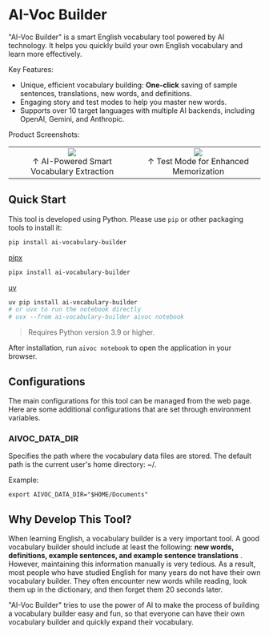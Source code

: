 # AI-Voc Builder

"AI-Voc Builder" is a smart English vocabulary tool powered by AI technology. It helps you quickly build your own English vocabulary and learn more effectively.

Key Features:

- Unique, efficient vocabulary building: **One-click** saving of sample sentences, translations, new words, and definitions.
- Engaging story and test modes to help you master new words.
- Supports over 10 target languages with multiple AI backends, including OpenAI, Gemini, and Anthropic.

Product Screenshots:

<div align="center">
  <table>
    <tr>
      <td align="center">
        <a href="https://github.com/user-attachments/assets/5f45a172-bb01-4277-81e4-68e3381d2113" target="_blank">
          <img src="https://github.com/user-attachments/assets/5f45a172-bb01-4277-81e4-68e3381d2113" style="max-height: 200px;">
        </a>
        <br>↑ AI-Powered Smart Vocabulary Extraction
      </td>
      <td align="center">
        <a href="https://github.com/user-attachments/assets/bdfe9802-bccc-4d85-9fc5-09829a20bbcc" target="_blank">
          <img src="https://github.com/user-attachments/assets/bdfe9802-bccc-4d85-9fc5-09829a20bbcc" style="max-height: 200px;">
        </a>
        <br>↑ Test Mode for Enhanced Memorization
      </td>
    </tr>
  </table>
</div>

## Quick Start

This tool is developed using Python. Please use `pip` or other packaging tools to install it:

```bash
pip install ai-vocabulary-builder
```

[pipx](https://github.com/pypa/pipx)

```bash
pipx install ai-vocabulary-builder
```

[uv](https://github.com/astral-sh/uv)

```bash
uv pip install ai-vocabulary-builder
# or uvx to run the notebook directly
# uvx --from ai-vocabulary-builder aivoc notebook
```

> Requires Python version 3.9 or higher.

After installation, run `aivoc notebook` to open the application in your browser.

## Configurations

The main configurations for this tool can be managed from the web page. Here are some additional configurations that are set through environment variables.

### AIVOC_DATA_DIR

Specifies the path where the vocabulary data files are stored. The default path is the current user's home directory: ~/.

Example:

```
export AIVOC_DATA_DIR="$HOME/Documents"
```

## Why Develop This Tool?

When learning English, a vocabulary builder is a very important tool. A good vocabulary builder should include at least the following: **new words, definitions, example sentences, and example sentence translations** . However, maintaining this information manually is very tedious. As a result, most people who have studied English for many years do not have their own vocabulary builder. They often encounter new words while reading, look them up in the dictionary, and then forget them 20 seconds later.

"AI-Voc Builder" tries to use the power of AI to make the process of building a vocabulary builder easy and fun, so that everyone can have their own vocabulary builder and quickly expand their vocabulary.
